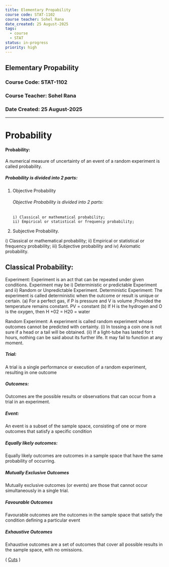 ```yaml
---
title: Elementary Propability
course code: STAT-1102
course teacher: Sohel Rana
date_created: 25 August-2025
tags:
  - course
  - STAT
status: in-progress
priority: high
---
```

## Elementary Propability

### Course Code: STAT-1102

### Course Teacher: Sohel Rana

### Date Created: 25 August-2025

---
# Probability
#### Probability: 
A numerical measure of uncertainty of an event of a random experiment is called probability.
##### Probability is divided into 2 parts:
1. Objective Probability
     ###### Objective Probability is divided into 2 parts:
       i) Classical or mathematical probability;
       ii) Empirical or statistical or frequency probability;
2. Subjective Probability.
   

i) Classical or mathematical probability;
ii) Empirical or statistical or frequency probability;
iii) Subjective probability and
iv) Axiomatic probability.

## Classical Probability:
  Experiment: Experiment is an act that can be repeated under given conditions.
    Experiment may be 
      i) Deterministic or predictable Experiment and
      ii) Random or Unpredictable Experiment.
Deterministic Experiment: 
 The experiment is called deterministic when the outcome or result is unique or certain.
 (a) For a perfect gas, if P is pressure and V is volume ;Provided the temperature remains constant.
               PV = constant
 (b) If H is the hydrogen and O is the oxygen, then
 H +02 = H20 = water

Random Experiment:
 A experiment is called random experiment whose outcomes cannot be predicted with certainty.
 (i) In tossing a coin one is not sure if a head or a tail will be obtained.
 (ii) If a light-tube has lasted for t hours, nothing can be said about its further life. It may fail to function at any moment.

##### Trial:
A trial is a single performance or execution of a random experiment, resulting in one outcome

##### Outcomes: 
Outcomes are the possible results or observations that can occur from a trial in an experiment.

##### Event:
An event is a subset of the sample space, consisting of one or more outcomes that satisfy a specific condition

##### Equally likely outcomes: 
Equally likely outcomes are outcomes in a sample space that have the same probability of occurring.

##### Mutually Exclusive Outcomes

Mutually exclusive outcomes (or events) are those that cannot occur simultaneously in a single trial.

##### Favourable Outcomes

Favourable outcomes are the outcomes in the sample space that satisfy the condition defining a particular event

##### Exhaustive Outcomes

Exhaustive outcomes are a set of outcomes that cover all possible results in the sample space, with no omissions.

(
[Cuts](Propability%20Web%20Cuts.md)
)